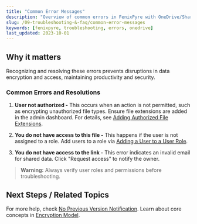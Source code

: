 ```yaml
---
title: "Common Error Messages"
description: "Overview of common errors in FenixPyre with OneDrive/SharePoint and resolution steps."
slug: /09-troubleshooting-&-faq/common-error-messages
keywords: [fenixpyre, troubleshooting, errors, onedrive]
last_updated: 2023-10-01
---
```


## Why it matters
Recognizing and resolving these errors prevents disruptions in data encryption and access, maintaining productivity and security.

### Common Errors and Resolutions

1. **User not authorized -** This occurs when an action is not permitted, such as encrypting unauthorized file types. Ensure file extensions are added in the admin dashboard. For details, see [Adding Authorized File Extensions](/04-admin-guide/authorized-file-extensions).

<!-- IMG: ./media/09-troubleshooting-&-faq/user-not-authorized.png | Alt: User not authorized error -->

2. **You do not have access to this file -** This happens if the user is not assigned to a role. Add users to a role via [Adding a User to a User Role](/04-admin-guide/add-user-to-role).

<!-- IMG: ./media/09-troubleshooting-&-faq/no-access-file.png | Alt: No access to file error -->

3. **You do not have access to the link -** This error indicates an invalid email for shared data. Click "Request access" to notify the owner.

<!-- IMG: ./media/09-troubleshooting-&-faq/no-access-link.png | Alt: No access to link error -->

> **Warning:** Always verify user roles and permissions before troubleshooting.

## Next Steps / Related Topics
For more help, check [No Previous Version Notification](/09-troubleshooting-&-faq/no-previous-version-notification). Learn about core concepts in [Encryption Model](/02-core-concepts/encryption-model).
